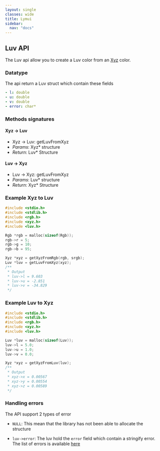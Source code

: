 ```yaml
---
layout: single
classes: wide
title: Lymui
sidebar:
  nav: "docs"
---
```


## Luv API

The Luv api allow you to create a Luv color from an [Xyz](xyz.md) color.

### Datatype

The api return a Luv struct which contain these fields

```yaml
- l: double
- u: double
- v: double
- error: char*
```

### Methods signatures

#### Xyz -> Luv

- Xyz -> Luv: getLuvFromXyz
- *Params*: Xyz* structure
- *Return*: Luv* Structure

#### Luv -> Xyz

- Luv -> Xyz: getLuvFromXyz
- *Params*: Luv* structure
- *Return*: Xyz* Structure

### Example Xyz to Luv

```c
#include <stdio.h>
#include <stdlib.h>
#include <rgb.h>
#include <xyz.h>
#include <luv.h>

Rgb *rgb = malloc(sizeof(Rgb));
rgb->r = 5;
rgb->g = 10;
rgb->b = 95;

Xyz *xyz = getXyzFromRgb(rgb, srgb);
Luv *luv = getLuvFromXyz(xyz);
/**
 * Output
 * luv->l = 9.603
 * luv->u = -2.851
 * luv->v = -34.829
 */
```

### Example Luv to Xyz

```c
#include <stdio.h>
#include <stdlib.h>
#include <rgb.h>
#include <xyz.h>
#include <luv.h>

Luv *luv = malloc(sizeof(Luv));
luv->l = 5.0;
luv->u = 1.0;
luv->v = 0.0;

Xyz *xyz = getXyzFromLuv(luv);
/**
 * Output
 * xyz->x = 0.00567
 * xyz->y = 0.00554
 * xyz->z = 0.00589
 */
```

### Handling errors

The API support 2 types of error

- ```NULL```: This mean that the library has not been able to allocate the structure

- ```luv->error```: The luv hold the ```error``` field which contain a stringify error. The list of errors is available [here](../errors.md)